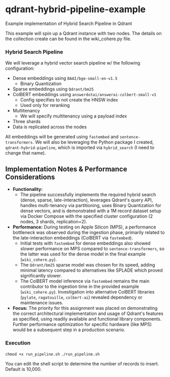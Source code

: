 # qdrant-hybrid-pipeline-example
Example implementation of Hybrid Search Pipeline in Qdrant

This example will spin up a Qdrant instance with two nodes. The details on the collection create can be found in the wiki_cohere.py file.

### Hybrid Search Pipeline

We will leverage a hybrid vector search pipeline w/ the following configuration:

- Dense embeddings using `BAAI/bge-small-en-v1.5`
  - Binary Quantization
- Sparse embeddings using `Qdrant/bm25`
- ColBERT embeddings using `answerdotai/answerai-colbert-small-v1`
  - Config specifies to not create the HNSW index
  - Used only for reranking
- Multitenancy
  - We will specify multitenancy using a payload index
- Three shards
- Data is replicated across the nodes

All embeddings will be generated using `fastembed` and `sentence-transformers`. We will also be leveraging the Python package I created, `qdrant-hybrid-pipeline`, which is imported via `hybrid_search` (I need to change that name).


## Implementation Notes & Performance Considerations

* **Functionality:**
  * The pipeline successfully implements the required hybrid search (dense, sparse, late-interaction), leverages Qdrant's query API, handles multi-tenancy via partitioning, uses Binary Quantization for dense vectors, and is demonstrated with a 1M record dataset setup via Docker Compose with the specified cluster configuration (2 nodes, 3 shards, replication=2).
* **Performance:** During testing on Apple Silicon (MPS), a performance bottleneck was observed during the ingestion phase, primarily related to the late-interaction embeddings (ColBERT via `fastembed`). 
    * Initial tests with `fastembed` for dense embeddings also showed slower performance on MPS compared to `sentence-transformers`, so the latter was used for the dense model in the final example (`wiki_cohere.py`).
    * The `Qdrant/bm25` sparse model was chosen for its speed, adding minimal latency compared to alternatives like SPLADE which proved significantly slower.
    * The ColBERT model inference via `fastembed` remains the main contributor to the ingestion time in the provided example (`wiki_cohere.py`). Investigation into alternative ColBERT libraries (`pylate`, `ragatouille`, `colbert-ai`) revealed dependency or maintenance issues.
* **Focus:** The priority for this assignment was placed on demonstrating the correct architectural implementation and usage of Qdrant's features as specified, using readily available and functional library components. Further performance optimization for specific hardware (like MPS) would be a subsequent step in a production scenario.

### Execution

`chmod +x run_pipeline.sh`
`./run_pipeline.sh`

You can edit the shell script to determine the number of records to insert. Default is 10,000. 
